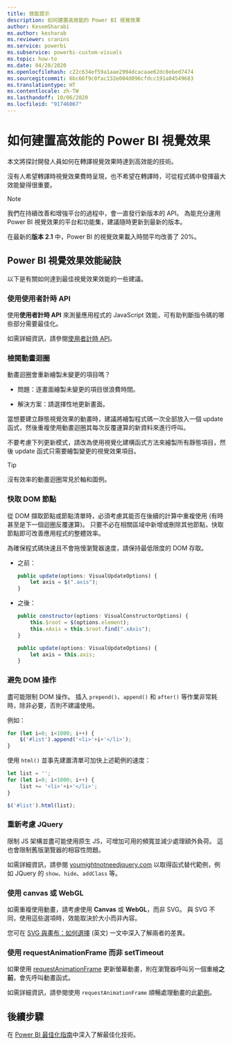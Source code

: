```yaml
---
title: 效能提示
description: 如何建置高效能的 Power BI 視覺效果
author: KesemSharabi
ms.author: kesharab
ms.reviewer: sranins
ms.service: powerbi
ms.subservice: powerbi-custom-visuals
ms.topic: how-to
ms.date: 04/20/2020
ms.openlocfilehash: c22c634ef59a1aae2994dcacaae62dc8ebed7474
ms.sourcegitcommit: 6bc66f9c0fac132e004d096cfdcc191a04549683
ms.translationtype: HT
ms.contentlocale: zh-TW
ms.lasthandoff: 10/06/2020
ms.locfileid: "91746067"
---
```

# <a name="how-to-build-a-high-performance-power-bi-visual"></a>如何建置高效能的 Power BI 視覺效果
本文將探討開發人員如何在轉譯視覺效果時達到高效能的技術。 

沒有人希望轉譯時視覺效果費時呈現，也不希望在轉譯時，可從程式碼中發揮最大效能變得很重要。 

> [!NOTE]
> 我們在持續改善和增強平台的過程中，會一直發行新版本的 API。 為能充分運用 Power BI 視覺效果的平台和功能集，建議隨時更新到最新的版本。
>
> 在最新的**版本 2.1** 中，Power BI 的視覺效果載入時間平均改善了 20%。

## <a name="power-bi-visual-performance-tips"></a>Power BI 視覺效果效能祕訣
以下是有關如何達到最佳視覺效果效能的一些建議。 

### <a name="use-user-timing-api"></a>使用使用者計時 API
使用**使用者計時 API** 來測量應用程式的 JavaScript 效能，可有助判斷指令碼的哪些部分需要最佳化。

如需詳細資訊，請參閱[使用者計時 API](https://msdn.microsoft.com/library/hh772738(v=vs.85).aspx)。

### <a name="review-animation-loops"></a>檢閱動畫迴圈
動畫迴圈會重新繪製未變更的項目嗎？ 

 - 問題：逐畫面繪製未變更的項目很浪費時間。

 - 解決方案：請選擇性地更新畫面。 
 
當想要建立靜態視覺效果的動畫時，建議將繪製程式碼一次全部放入一個 update 函式，然後重複使用動畫迴圈其每次反覆運算的新資料來進行呼叫。

不要考慮下列更新模式，請改為使用視覺化建構函式方法來繪製所有靜態項目，然後 update 函式只需要繪製變更的視覺效果項目。 

   > [!TIP]
   > 沒有效率的動畫迴圈常見於軸和圖例。

### <a name="cache-dom-nodes"></a>快取 DOM 節點 
從 DOM 擷取節點或節點清單時，必須考慮其能否在後續的計算中重複使用 (有時甚至是下一個迴圈反覆運算)。 只要不必在相關區域中新增或刪除其他節點，快取節點即可改善應用程式的整體效率。

為確保程式碼快速且不會拖慢瀏覽器速度，請保持最低限度的 DOM 存取。 

- 之前： 

   ```javascript
   public update(options: VisualUpdateOptions) { 
       let axis = $(".axis"); 
   }
   ```

- 之後： 

   ```javascript
   public constructor(options: VisualConstructorOptions) { 
       this.$root = $(options.element); 
       this.xAxis = this.$root.find(".xAxis"); 
   } 
 
   public update(options: VisualUpdateOptions) { 
       let axis = this.axis; 
   }
   ```

### <a name="avoid-dom-manipulation"></a>避免 DOM 操作 
盡可能限制 DOM 操作。  插入 `prepend()`、`append()` 和 `after()` 等作業非常耗時，除非必要，否則不建議使用。

例如：

  ```javascript
  for (let i=0; i<1000; i++) { 
      $('#list').append('<li>'+i+'</li>');
  }
  ```

使用 `html()` 並事先建置清單可加快上述範例的速度： 

  ```javascript
  let list = ''; 
  for (let i=0; i<1000; i++) { 
      list += '<li>'+i+'</li>'; 
  } 

  $('#list').html(list); 
  ```

### <a name="reconsider-jquery"></a>重新考慮 JQuery

限制 JS 架構並盡可能使用原生 JS，可增加可用的頻寬並減少處理額外負荷。 這也會限制舊版瀏覽器的相容性問題。 

如需詳細資訊，請參閱 [youmightnotneedjquery.com](http://youmightnotneedjquery.com/) 以取得函式替代範例，例如 JQuery 的 `show`、`hide`、`addClass` 等。  

### <a name="use-canvas-or-webgl"></a>使用 canvas 或 WebGL 
如需重複使用動畫，請考慮使用 **Canvas** 或 **WebGL**，而非 SVG。 與 SVG 不同，使用這些選項時，效能取決於大小而非內容。 

您可在 [SVG 與畫布：如何選擇](/previous-versions/windows/internet-explorer/ie-developer/samples/gg193983(v=vs.85)) (英文) 一文中深入了解兩者的差異。 

### <a name="use-requestanimationframe-instead-of-settimeout"></a>使用 requestAnimationFrame 而非 setTimeout 
如果使用 [requestAnimationFrame](https://www.w3.org/TR/animation-timing/) 更新螢幕動畫，則在瀏覽器呼叫另一個重繪**之前**，會先呼叫動畫函式。

如需詳細資訊，請參閱使用 `requestAnimationFrame` 順暢處理動畫的此[範例](https://testdrive-archive.azurewebsites.net/Graphics/RequestAnimationFrame/Default.html)。

## <a name="next-steps"></a>後續步驟

在 [Power BI 最佳化指南](../../guidance/power-bi-optimization.md)中深入了解最佳化技術。